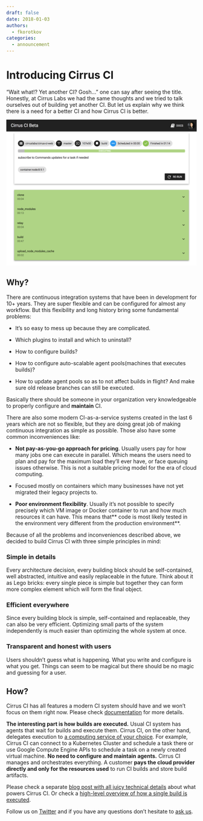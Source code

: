 ```yaml
---
draft: false
date: 2018-01-03
authors:
  - fkorotkov
categories:
  - announcement
---
```


# Introducing Cirrus CI

“Wait what!? Yet another CI? Gosh…” one can say after seeing the title. Honestly, at Cirrus Labs we had the same thoughts and we tried to talk ourselves out of building yet another CI. But let us explain why we think there is a need for a better CI and how Cirrus CI is better.

![Cirrus CI UI](/blog/images/cirrus-ci-ui.png)

<!-- more -->

## Why?

There are continuous integration systems that have been in development for 10+ years. They are super flexible and can be configured for almost any workflow. But this flexibility and long history bring some fundamental problems:

* It’s so easy to mess up because they are complicated.

* Which plugins to install and which to uninstall?

* How to configure builds?

* How to configure auto-scalable agent pools(machines that executes builds)?

* How to update agent pools so as to not affect builds in flight? And make sure old release branches can still be executed.

Basically there should be someone in your organization very knowledgeable to properly configure and **maintain** CI.

There are also some modern CI-as-a-service systems created in the last 6 years which are not so flexible, but they are doing great job of making continuous integration as simple as possible. Those also have some common
inconveniences like:

* **Not pay-as-you-go approach for pricing**. Usually users pay for how many jobs one can execute in parallel. Which means the users need to plan and pay for the maximum load they’ll ever have, or face queuing issues otherwise. This is not a suitable pricing model for the era of cloud computing.

* Focused mostly on containers which many businesses have not yet migrated their legacy projects to.

* **Poor environment flexibility**. Usually it’s not possible to specify precisely which VM image or Docker container to run and how much resources it can have. This means that** code is most likely tested in the environment very different from the production environment**.

Because of all the problems and inconveniences described above, we decided to build Cirrus CI with three simple principles in mind:

### Simple in details

Every architecture decision, every building block should be self-contained, well abstracted, intuitive and easily replaceable in the future. Think about it as Lego bricks: every single piece is simple but together they can form more complex element which will form the final object.

### Efficient everywhere

Since every building block is simple, self-contained and replaceable, they can also be very efficient. Optimizing small parts of the system independently is much easier than optimizing the whole system at once.

### Transparent and honest with users

Users shouldn’t guess what is happening. What you write and configure is what you get. Things can seem to be magical but there should be no magic and guessing for a user.

## How?

Cirrus CI has all features a modern CI system should have and we won’t focus on them right now. Please check [documentation](http://cirrus-ci.org/#/) for more details.

**The interesting part is how builds are executed.** Usual CI system has agents that wait for builds and execute them. Cirrus CI, on the other hand, delegates execution to [a computing service of your choice](https://cirrus-ci.org/guide/supported-computing-services/). For example, Cirrus CI can connect to a Kubernetes Cluster and schedule a task there or use Google Compute Engine APIs to schedule a task on a newly created virtual machine. **No need to configure and maintain agents.** Cirrus CI manages and orchestrates everything. A customer **pays the cloud provider directly and only for the resources used** to run CI builds and store build artifacts.

Please check a separate [blog post with all juicy technical details](https://medium.com/p/8a38aa4576d6) about what powers Cirrus CI. Or check a [high-level overview of how a single build is executed](https://cirrus-ci.org/guide/build-life/).

Follow us on [Twitter](https://twitter.com/cirrus_labs) and if you have any questions don’t hesitate to [ask us](https://cirrus-ci.org/support/).
